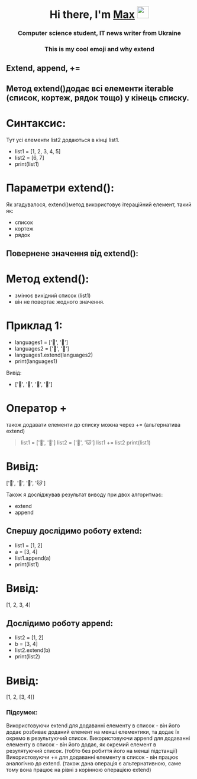<h1 align="center">Hi there, I'm <a href="https://daniilshat.ru/" target="_blank">Max</a>
<img src="https://github.com/blackcater/blackcater/raw/main/images/Hi.gif" height="32"/></h1>
<h3 align="center">Computer science student, IT news writer from Ukraine</h3>
<h3 align="center">This is my cool emoji and why extend</h4>

## Extend, append, +=

## Метод extend()додає всі елементи iterable (список, кортеж, рядок тощо) у кінець списку.

# Синтаксис:

Тут усі елементи list2 додаються в кінці list1.

- list1 = [1, 2, 3, 4, 5]
- list2 = [6, 7]
- print(list1)

# Параметри extend():

Як згадувалося, extend()метод використовує ітераційний елемент, такий як:

- список
- кортеж
- рядок


## Повернене значення від extend():

# Метод extend():

- змінює вихідний список (list1) 
- він не повертає жодного значення.

# Приклад 1:

- languages1 = ['🎨', '👔']
- languages2 = ['🏸', '🧣']
- languages1.extend(languages2)
- print(languages1)

Вивід:

- ['🎨', '👔', '🏸', '🧣']

# Оператор +
також додавати елементи до списку можна через += (альтернатива extend)

> list1 = ['👩', '🦎']
> list2 = ['👦', '🐱']
> list1 += list2
> print(list1)

# Вивід:

['👩', '🦎', '👦', '🐱']

Також я досліджував результат виводу при двох алгоритмає:
- extend
- append

## Спершу дослідимо роботу extend:

- list1 = [1, 2]
- a = [3, 4]
- list1.append(a)
- print(list1)

# Вивід:

[1, 2, 3, 4]

## Дослідимо роботу append:

- list2 = [1, 2]
- b = [3, 4]
- list2.extend(b)
- print(list2)

# Вивід:

[1, 2, [3, 4]]

### Підсумок:

Використовуючи extend для додаванні елементу в список - він його додає розбиває доданий елемент на менші елементики, та додає їх окремо в результуючий список.
Використовуючи append для додаванні елементу в список - він його додає, як окремий елемент в резулятуючий список. (тобто без робиття його на менші підстанції)
Використовуючи += для додаванні елементу в список - він працює аналогічно до extend. (також дана операція є альтернативною, саме тому вона працює на рівні з корінною операцією extend)
